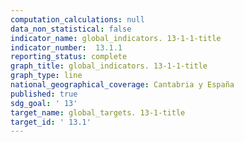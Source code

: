 ```yaml
---
computation_calculations: null
data_non_statistical: false
indicator_name: global_indicators. 13-1-1-title
indicator_number:  13.1.1
reporting_status: complete
graph_title: global_indicators. 13-1-1-title
graph_type: line
national_geographical_coverage: Cantabria y España
published: true
sdg_goal: ' 13'
target_name: global_targets. 13-1-title
target_id: ' 13.1'
---
```


